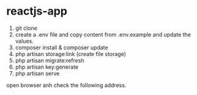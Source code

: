 # reactjs-app

1. git clone
2. create a .env file and copy content from .env.example and update the values.
3. composer install & composer update
4. php artisan storage:link (create file storage)
5. php artisan migrate:refresh
6. php artisan key:generate
7. php artisan serve


open browser anh check the following address.
